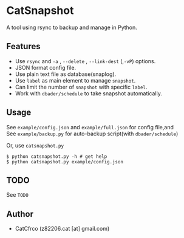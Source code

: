 # CatSnapshot
A tool using rsync to backup and manage in Python.

## Features
* Use `rsync` and  `-a` , `--delete` , `--link-dest` (,`-vP`) options.
* JSON format config file.
* Use plain text file as database(snaplog).
* Use `label` as main element to manage `snapshot`.
* Can limit the number of `snapshot` with specific `label`.
* Work with `dbader/schedule` to take snapshot automatically.

## Usage
See `example/config.json` and `example/full.json` for config file,and  
See `example/backup.py` for auto-backup script(with `dbader/schedule`)

Or, use `catsnapshot.py`

    $ python catsnapshot.py -h # get help
    $ python catsnapshot.py example/config.json


## TODO
See `TODO`

## Author
* CatCfrco (z82206.cat [at] gmail.com)
